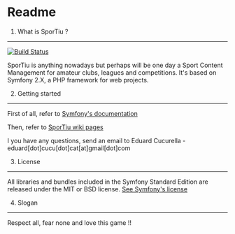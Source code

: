 Readme
======

1) What is SporTiu ?
---------------------------

[![Build Status](https://secure.travis-ci.org/ecucurella/SporTiu.png?branch=master)](http://travis-ci.org/ecucurella/SporTiu)

SporTiu is anything nowadays but perhaps will be one day a Sport Content Management for amateur clubs, leagues and competitions. It's based on Symfony 2.X, a PHP framework for web projects.

2) Getting started
------------------

First of all, refer to [Symfony's documentation](http://symfony.com/doc/current/index.html)

Then, refer to [SporTiu wiki pages](https://github.com/ecucurella/SporTiu/wiki)

I you have any questions, send an email to Eduard Cucurella - eduard[dot]cucu[dot]cat[at]gmail[dot]com


3) License
----------

All libraries and bundles included in the Symfony Standard Edition are
released under the MIT or BSD license. 
[See Symfony's license](https://github.com/ecucurella/SporTiu/blob/master/LICENSE)

4) Slogan
---------

Respect all, fear none and love this game !!

